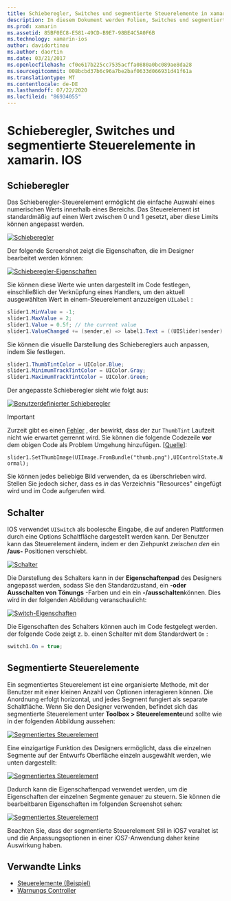 ```yaml
---
title: Schieberegler, Switches und segmentierte Steuerelemente in xamarin. IOS
description: In diesem Dokument werden Folien, Switches und segmentierte Steuerelemente in xamarin. IOS erläutert, und es wird beschrieben, wie Sie sowohl Programm gesteuert als auch im IOS-Designer mit Ihnen arbeiten können.
ms.prod: xamarin
ms.assetid: 85BF0EC8-E581-49CD-B9E7-98BE4C5A0F6B
ms.technology: xamarin-ios
author: davidortinau
ms.author: daortin
ms.date: 03/21/2017
ms.openlocfilehash: cf0e617b225cc7535acffa0880a0bc089ae8da28
ms.sourcegitcommit: 008bcbd37b6c96a7be2baf0633d066931d41f61a
ms.translationtype: MT
ms.contentlocale: de-DE
ms.lasthandoff: 07/22/2020
ms.locfileid: "86934055"
---
```

# <a name="sliders-switches-and-segmented-controls-in-xamarinios"></a>Schieberegler, Switches und segmentierte Steuerelemente in xamarin. IOS

<a name="Sliders"></a>

## <a name="sliders"></a>Schieberegler

Das Schieberegler-Steuerelement ermöglicht die einfache Auswahl eines numerischen Werts innerhalb eines Bereichs. Das Steuerelement ist standardmäßig auf einen Wert zwischen 0 und 1 gesetzt, aber diese Limits können angepasst werden.

 [![Schieberegler](slider-switch-segmented-controls-images/image25a.png)](slider-switch-segmented-controls-images/image25a.png#lightbox)

Der folgende Screenshot zeigt die Eigenschaften, die im Designer bearbeitet werden können:

 [![Schieberegler-Eigenschaften](slider-switch-segmented-controls-images/image26a.png)](slider-switch-segmented-controls-images/image25a.png#lightbox)

Sie können diese Werte wie unten dargestellt im Code festlegen, einschließlich der Verknüpfung eines Handlers, um den aktuell ausgewählten Wert in einem-Steuerelement anzuzeigen `UILabel` :

```csharp
slider1.MinValue = -1;
slider1.MaxValue = 2;
slider1.Value = 0.5f; // the current value
slider1.ValueChanged += (sender,e) => label1.Text = ((UISlider)sender).Value.ToString ();
```

Sie können die visuelle Darstellung des Schiebereglers auch anpassen, indem Sie festlegen.

```csharp
slider1.ThumbTintColor = UIColor.Blue;
slider1.MinimumTrackTintColor = UIColor.Gray;
slider1.MaximumTrackTintColor = UIColor.Green;
```

Der angepasste Schieberegler sieht wie folgt aus:

 [![Benutzerdefinierter Schieberegler](slider-switch-segmented-controls-images/image27a.png)](slider-switch-segmented-controls-images/image28a.png#lightbox)

> [!IMPORTANT]
> Zurzeit gibt es einen [Fehler](https://stackoverflow.com/a/19496179) , der bewirkt, dass der zur `ThumbTint` Laufzeit nicht wie erwartet gerrennt wird. Sie können die folgende Codezeile **vor** dem obigen Code als Problem Umgehung hinzufügen. [[Quelle](https://stackoverflow.com/a/21396794)]:
>
> `slider1.SetThumbImage(UIImage.FromBundle("thumb.png"),UIControlState.Normal);`
> 
> Sie können jedes beliebige Bild verwenden, da es überschrieben wird. Stellen Sie jedoch sicher, dass es _in_ das Verzeichnis "Resources" eingefügt wird und im Code aufgerufen wird.

<a name="Switch"></a>

## <a name="switch"></a>Schalter

IOS verwendet `UISwitch` als boolesche Eingabe, die auf anderen Plattformen durch eine Options Schaltfläche dargestellt werden kann. Der Benutzer kann das Steuerelement ändern, indem er den Ziehpunkt *zwischen den* ein **/aus-** Positionen verschiebt.

 [![Schalter](slider-switch-segmented-controls-images/image28a.png)](slider-switch-segmented-controls-images/image28a.png#lightbox)

Die Darstellung des Schalters kann in der **Eigenschaftenpad** des Designers angepasst werden, sodass Sie den Standardzustand, ein **-oder Ausschalten von Tönungs** -Farben und ein ein **-/ausschalten**können. Dies wird in der folgenden Abbildung veranschaulicht:

 [![Switch-Eigenschaften](slider-switch-segmented-controls-images/image29a.png)](slider-switch-segmented-controls-images/image29a.png#lightbox)

Die Eigenschaften des Schalters können auch im Code festgelegt werden. der folgende Code zeigt z. b. einen Schalter mit dem Standardwert `On` :

```csharp
switch1.On = true;
```

 <a name="Segmented_Controls"></a>

## <a name="segmented-controls"></a>Segmentierte Steuerelemente

Ein segmentiertes Steuerelement ist eine organisierte Methode, mit der Benutzer mit einer kleinen Anzahl von Optionen interagieren können. Die Anordnung erfolgt horizontal, und jedes Segment fungiert als separate Schaltfläche. Wenn Sie den Designer verwenden, befindet sich das segmentierte Steuerelement unter **Toolbox > Steuerelemente**und sollte wie in der folgenden Abbildung aussehen:

 [![Segmentiertes Steuerelement](slider-switch-segmented-controls-images/segmentedcontrol.png)](slider-switch-segmented-controls-images/segmentedcontrol.png#lightbox)

Eine einzigartige Funktion des Designers ermöglicht, dass die einzelnen Segmente auf der Entwurfs Oberfläche einzeln ausgewählt werden, wie unten dargestellt:

 [![Segmentiertes Steuerelement](slider-switch-segmented-controls-images/segmentedcontrolselection.png)](slider-switch-segmented-controls-images/segmentedcontrolselection.png#lightbox)

Dadurch kann die Eigenschaftenpad verwendet werden, um die Eigenschaften der einzelnen Segmente genauer zu steuern. Sie können die bearbeitbaren Eigenschaften im folgenden Screenshot sehen:

 [![Segmentiertes Steuerelement](slider-switch-segmented-controls-images/segmentedcontrolproperties.png)](slider-switch-segmented-controls-images/segmentedcontrolproperties.png#lightbox)

Beachten Sie, dass der segmentierte Steuerelement Stil in iOS7 veraltet ist und die Anpassungsoptionen in einer iOS7-Anwendung daher keine Auswirkung haben.

## <a name="related-links"></a>Verwandte Links

- [Steuerelemente (Beispiel)](https://docs.microsoft.com/samples/xamarin/ios-samples/controls)
- [Warnungs Controller](https://github.com/xamarin/recipes/tree/master/Recipes/ios/standard_controls/alertcontroller)

